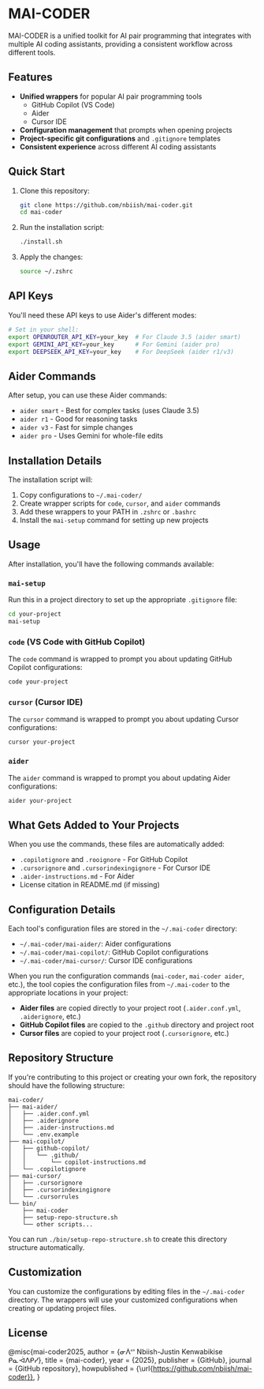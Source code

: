 # MAI-CODER

MAI-CODER is a unified toolkit for AI pair programming that integrates with multiple AI coding assistants, providing a consistent workflow across different tools.

## Features

- **Unified wrappers** for popular AI pair programming tools
  - GitHub Copilot (VS Code)
  - Aider
  - Cursor IDE
- **Configuration management** that prompts when opening projects
- **Project-specific git configurations** and `.gitignore` templates
- **Consistent experience** across different AI coding assistants

## Quick Start

1. Clone this repository:
   ```bash
   git clone https://github.com/nbiish/mai-coder.git
   cd mai-coder
   ```

2. Run the installation script:
   ```bash
   ./install.sh
   ```

3. Apply the changes:
   ```bash
   source ~/.zshrc
   ```

## API Keys

You'll need these API keys to use Aider's different modes:

```bash
# Set in your shell:
export OPENROUTER_API_KEY=your_key  # For Claude 3.5 (aider smart)
export GEMINI_API_KEY=your_key      # For Gemini (aider pro)
export DEEPSEEK_API_KEY=your_key    # For DeepSeek (aider r1/v3)
```

## Aider Commands

After setup, you can use these Aider commands:
- `aider smart` - Best for complex tasks (uses Claude 3.5)
- `aider r1` - Good for reasoning tasks
- `aider v3` - Fast for simple changes
- `aider pro` - Uses Gemini for whole-file edits

## Installation Details

The installation script will:
1. Copy configurations to `~/.mai-coder/`
2. Create wrapper scripts for `code`, `cursor`, and `aider` commands
3. Add these wrappers to your PATH in `.zshrc` or `.bashrc`
4. Install the `mai-setup` command for setting up new projects

## Usage

After installation, you'll have the following commands available:

### `mai-setup`

Run this in a project directory to set up the appropriate `.gitignore` file:

```bash
cd your-project
mai-setup
```

### `code` (VS Code with GitHub Copilot)

The `code` command is wrapped to prompt you about updating GitHub Copilot configurations:

```bash
code your-project
```

### `cursor` (Cursor IDE)

The `cursor` command is wrapped to prompt you about updating Cursor configurations:

```bash
cursor your-project
```

### `aider`

The `aider` command is wrapped to prompt you about updating Aider configurations:

```bash
aider your-project
```

## What Gets Added to Your Projects

When you use the commands, these files are automatically added:
- `.copilotignore` and `.rooignore` - For GitHub Copilot
- `.cursorignore` and `.cursorindexingignore` - For Cursor IDE
- `.aider-instructions.md` - For Aider
- License citation in README.md (if missing)

## Configuration Details

Each tool's configuration files are stored in the `~/.mai-coder` directory:

- `~/.mai-coder/mai-aider/`: Aider configurations
- `~/.mai-coder/mai-copilot/`: GitHub Copilot configurations
- `~/.mai-coder/mai-cursor/`: Cursor IDE configurations

When you run the configuration commands (`mai-coder`, `mai-coder aider`, etc.), the tool copies the configuration files from `~/.mai-coder` to the appropriate locations in your project:

- **Aider files** are copied directly to your project root (`.aider.conf.yml`, `.aiderignore`, etc.)
- **GitHub Copilot files** are copied to the `.github` directory and project root
- **Cursor files** are copied to your project root (`.cursorignore`, etc.)

## Repository Structure

If you're contributing to this project or creating your own fork, the repository should have the following structure:

```
mai-coder/
├── mai-aider/
│   ├── .aider.conf.yml
│   ├── .aiderignore
│   ├── .aider-instructions.md
│   └── .env.example
├── mai-copilot/
│   ├── github-copilot/
│   │   └── .github/
│   │       └── copilot-instructions.md
│   └── .copilotignore
├── mai-cursor/
│   ├── .cursorignore
│   ├── .cursorindexingignore
│   └── .cursorrules
└── bin/
    ├── mai-coder
    ├── setup-repo-structure.sh
    └── other scripts...
```

You can run `./bin/setup-repo-structure.sh` to create this directory structure automatically.

## Customization

You can customize the configurations by editing files in the `~/.mai-coder` directory. The wrappers will use your customized configurations when creating or updating project files.

## License

@misc{mai-coder2025,
  author = {ᓂᐲᔥ Nbiish-Justin Kenwabikise ᑭᓇᐙᐱᑭᓯ},
  title = {mai-coder},
  year = {2025},
  publisher = {GitHub},
  journal = {GitHub repository},
  howpublished = {\url{https://github.com/nbiish/mai-coder}},
}
